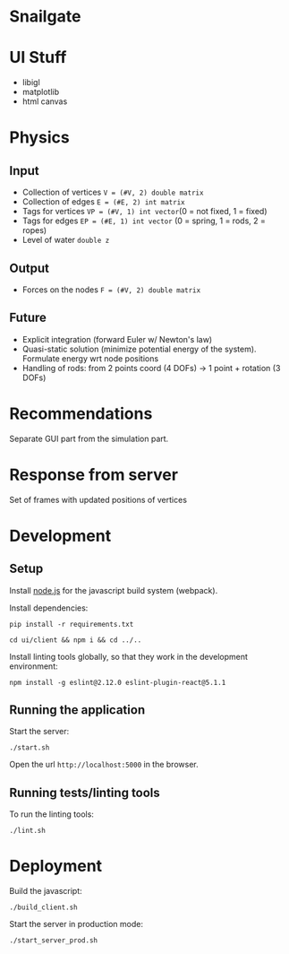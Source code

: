 Snailgate
=========

# UI Stuff

- libigl
- matplotlib
- html canvas

# Physics

## Input

- Collection of vertices `V = (#V, 2) double matrix`
- Collection of edges `E = (#E, 2) int matrix`
- Tags for vertices `VP = (#V, 1) int vector`(0 = not fixed, 1 = fixed)
- Tags for edges `EP = (#E, 1) int vector` (0 = spring, 1 = rods, 2 = ropes)
- Level of water `double z`

## Output

- Forces on the nodes `F = (#V, 2) double matrix`

## Future

- Explicit integration (forward Euler w/ Newton's law)
- Quasi-static solution (minimize potential energy of the system). Formulate energy wrt node positions
- Handling of rods: from 2 points coord (4 DOFs) -> 1 point + rotation (3 DOFs)

# Recommendations

Separate GUI part from the simulation part.

# Response from server

Set of frames with updated positions of vertices

# Development

## Setup

Install [node.js](https://nodejs.org/en/download/) for the javascript build system (webpack).

Install dependencies:

    pip install -r requirements.txt

    cd ui/client && npm i && cd ../..

Install linting tools globally, so that they work in the development environment:

    npm install -g eslint@2.12.0 eslint-plugin-react@5.1.1

## Running the application

Start the server:

    ./start.sh

Open the url `http://localhost:5000` in the browser.

## Running tests/linting tools

To run the linting tools:

    ./lint.sh

# Deployment

Build the javascript:

    ./build_client.sh

Start the server in production mode:

    ./start_server_prod.sh
